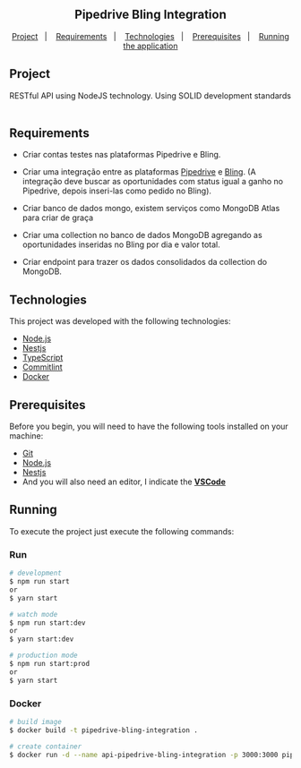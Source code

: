 <h2 align="center">
  Pipedrive Bling Integration
</h2>

<p align="center">
  <a href="#project">Project</a>&nbsp;&nbsp;&nbsp;|&nbsp;&nbsp;&nbsp;
  <a href="#requirements">Requirements</a>&nbsp;&nbsp;&nbsp;|&nbsp;&nbsp;&nbsp;
  <a href="#technologies">Technologies</a>&nbsp;&nbsp;&nbsp;|&nbsp;&nbsp;&nbsp;
  <a href="#prerequisites">Prerequisites</a>&nbsp;&nbsp;&nbsp;|&nbsp;&nbsp;&nbsp;
  <a href="#running">Running the application</a>
</p>

## Project

RESTful API using NodeJS technology.
Using SOLID development standards<br /><br />

## Requirements

- Criar contas testes nas plataformas Pipedrive e Bling.

- Criar uma integração entre as plataformas [Pipedrive](https://www.pipedrive.com/pt) e [Bling](https://www.bling.com.br/home). (A integração deve buscar as oportunidades com status igual a ganho no Pipedrive, depois inseri-las como pedido no Bling).

- Criar banco de dados mongo, existem serviços como MongoDB Atlas para criar de graça

- Criar uma collection no banco de dados MongoDB agregando as oportunidades inseridas no Bling por dia e valor total.

- Criar endpoint para trazer os dados consolidados da collection do MongoDB.

## Technologies

This project was developed with the following technologies:

- [Node.js](https://nodejs.org/en/)
- [Nestjs](https://nestjs.com/)
- [TypeScript](https://www.typescriptlang.org/)
- [Commitlint](https://commitlint.js.org/#/)
- [Docker](https://www.docker.com/)


## Prerequisites

Before you begin, you will need to have the following tools installed on your machine:

- [Git](https://git-scm.com)
- [Node.js](https://nodejs.org/en/)
- [Nestjs](https://nestjs.com/)
- And you will also need an editor, I indicate the <b>[VSCode](https://code.visualstudio.com/)</b>

## Running

To execute the project just execute the following commands:

### Run
```bash
# development
$ npm run start
or 
$ yarn start

# watch mode
$ npm run start:dev
or 
$ yarn start:dev

# production mode
$ npm run start:prod
or
$ yarn start
```
### Docker
```bash
# build image
$ docker build -t pipedrive-bling-integration .

# create container
$ docker run -d --name api-pipedrive-bling-integration -p 3000:3000 pipedrive-bling-integration
```
